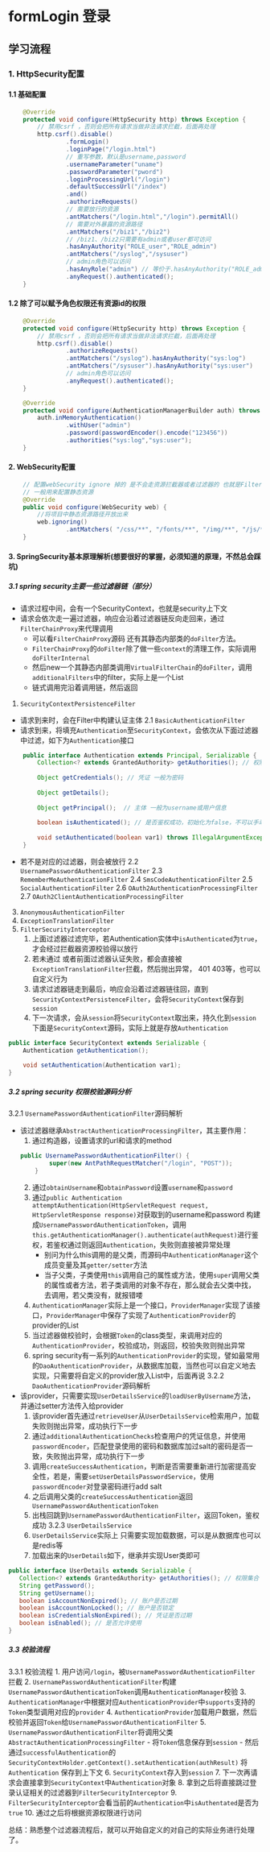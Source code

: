 # formLogin 登录

## 学习流程

### 1. HttpSecurity配置
#### 1.1 基础配置
```java
    @Override
    protected void configure(HttpSecurity http) throws Exception {
        // 禁用csrf ，否则会把所有请求当做非法请求拦截，后面再处理
        http.csrf().disable()
                .formLogin()
                .loginPage("/login.html")
                // 重写参数，默认是username,password
                .usernameParameter("uname")
                .passwordParameter("pword")
                .loginProcessingUrl("/login")
                .defaultSuccessUrl("/index")
                .and()
                .authorizeRequests()
                // 需要放行的资源
                .antMatchers("/login.html","/login").permitAll()
                // 需要对外暴露的资源路径
                .antMatchers("/biz1","/biz2")
                // /biz1、/biz2只需要有admin或者user都可访问
                .hasAnyAuthority("ROLE_user","ROLE_admin")
                .antMatchers("/syslog","/sysuser")
                // admin角色可以访问
                .hasAnyRole("admin") // 等价于.hasAnyAuthority("ROLE_admin")
                .anyRequest().authenticated();
    }
```
#### 1.2 除了可以赋予角色权限还有资源id的权限
```java
    @Override
    protected void configure(HttpSecurity http) throws Exception {
        // 禁用csrf ，否则会把所有请求当做非法请求拦截，后面再处理
        http.csrf().disable()
                .authorizeRequests()
                .antMatchers("/syslog").hasAnyAuthority("sys:log")
                .antMatchers("/sysuser").hasAnyAuthority("sys:user")
                // admin角色可以访问
                .anyRequest().authenticated();
    }

    @Override
    protected void configure(AuthenticationManagerBuilder auth) throws Exception {
        auth.inMemoryAuthentication()
                .withUser("admin")
                .password(passwordEncoder().encode("123456"))
                .authorities("sys:log","sys:user");
    }
```
#### 2. WebSecurity配置
```java
    // 配置webSecurity ignore 掉的 是不会走资源拦截器或者过滤器的 也就是FilterSecurityInterceptor等
    // 一般用来配置静态资源
    @Override
    public void configure(WebSecurity web) {
        //将项目中静态资源路径开放出来
        web.ignoring()
                .antMatchers( "/css/**", "/fonts/**", "/img/**", "/js/**");
    }
```
#### 3. SpringSecurity基本原理解析(想要很好的掌握，必须知道的原理，不然总会踩坑)
##### 3.1 spring security主要一些过滤器链（部分）
- 请求过程中间，会有一个SecurityContext，也就是security上下文
- 请求会依次走一遍过滤器，响应会沿着过滤器链反向走回来，通过```FilterChainProxy```来代理调用
    - 可以看```FilterChainProxy```源码
    还有其静态内部类的```doFilter```方法。
    - ```FilterChainProxy```的```doFilter```除了做一些```context```的清理工作，实际调用```doFilterInternal```
    - 然后new一个其静态内部类调用```VirtualFilterChain```的```doFilter```，调用```additionalFilters```中的filter，实际上是一个List
    - 链式调用完沿着调用链，然后返回

1. ```SecurityContextPersistenceFilter```

- 请求到来时，会在Filter中构建认证主体
2.1 ```BasicAuthenticationFilter```
- 请求到来，将填充```Authentication```至```SecurityContext```，会依次从下面过滤器中过滤，如下为```Authentication```接口
```java
    public interface Authentication extends Principal, Serializable {
        Collection<? extends GrantedAuthority> getAuthorities(); // 权限集合
    
        Object getCredentials(); // 凭证 一般为密码
    
        Object getDetails(); 
    
        Object getPrincipal();  // 主体 一般为username或用户信息
    
        boolean isAuthenticated(); // 是否鉴权成功，初始化为false，不可以手动更改的呢，需要按照规定鉴权通过
    
        void setAuthenticated(boolean var1) throws IllegalArgumentException;
    }
```
- 若不是对应的过滤器，则会被放行
2.2 ```UsernamePasswordAuthenticationFilter```
2.3 ```RememberMeAuthenticationFilter```
2.4 ```SmsCodeAuthenticationFilter```
2.5 ```SocialAuthenticationFilter```
2.6 ```OAuth2AuthenticationProcessingFilter```
2.7 ```OAuth2ClientAuthenticationProcessingFilter```
3. ```AnonymousAuthenticationFilter```
4. ```ExceptionTranslationFilter```
5. ```FilterSecurityInterceptor```
    1. 上面过滤器过滤完毕，若Authentication实体中```isAuthenticated```为```true```，才会经过拦截器资源校验得以放行
    2. 若未通过 或者前面过滤器认证失败，都会直接被```ExceptionTranslationFilter```拦截，然后抛出异常， 401 403等，也可以自定义行为
    3. 请求过滤器链走到最后，响应会沿着过滤器链往回，直到```SecurityContextPersistenceFilter```，会将```SecurityContext```保存到```session```
    4. 下一次请求，会从```session```将```SecurityContext```取出来，持久化到```session```
    下面是```SecurityContext```源码，实际上就是存放```Authentication```
```java
public interface SecurityContext extends Serializable {
    Authentication getAuthentication();

    void setAuthentication(Authentication var1);
}
```

##### 3.2 spring security 权限校验源码分析
3.2.1 ```UsernamePasswordAuthenticationFilter```源码解析
- 该过滤器继承```AbstractAuthenticationProcessingFilter```，其主要作用：
    1. 通过构造器，设置请求的url和请求的method
    ```java
    public UsernamePasswordAuthenticationFilter() {
            super(new AntPathRequestMatcher("/login", "POST"));
        }
    ```
    2. 通过```obtainUsername```和```obtainPassword```设置```username```和```password```
    3. 通过```public Authentication attemptAuthentication(HttpServletRequest request, HttpServletResponse response)```对获取到的username和password
    构建成```UsernamePasswordAuthenticationToken```，调用```this.getAuthenticationManager().authenticate(authRequest)```进行鉴权，若鉴权通过则返回```Authentication```，失败则直接被异常处理
        - 别问为什么this调用的是父类，而源码中```AuthenticationManager```这个成员变量及其```getter/setter```方法
        - 当子父类，子类使用```this```调用自己的属性或方法，使用```super```调用父类的属性或者方法，若子类调用的对象不存在，那么就会去父类中找，去调用，若父类没有，就报错喽
    4. ```AuthenticationManager```实际上是一个接口，```ProviderManager```实现了该接口，```ProviderManager```中保存了实现了```AuthenticationProvider```的provider的List
    5. 当过滤器做校验时，会根据```Token```的class类型，来调用对应的```AuthenticationProvider```，校验成功，则返回，校验失败则抛出异常
    6. spring security有一系列的```AuthenticationProvider```的实现，譬如最常用的```DaoAuthenticationProvider```，从数据库加载，当然也可以自定义地去实现，只需要将自定义的provider放入List中，后面再说
3.2.2 ```DaoAuthenticationProvider```源码解析
- 该provider，只需要实现```UserDetailsService```的```loadUserByUsername```方法，并通过setter方法传入给provider
    1. 该provider首先通过```retrieveUser```从```UserDetailsService```检索用户，加载失败则抛出异常，成功执行下一步
    2. 通过```additionalAuthenticationChecks```检查用户的凭证信息，并使用```passwordEncoder```，匹配登录使用的密码和数据库加过salt的密码是否一致，失败抛出异常，成功执行下一步
    3. 调用```createSuccessAuthentication```，判断是否需要重新进行加密提高安全性，若是，需要```setUserDetailsPasswordService```，使用```passwordEncoder```对登录密码进行add salt
    4. 之后调用父类的```createSuccessAuthentication```返回```UsernamePasswordAuthenticationToken```
    5. 出栈回跳到```UsernamePasswordAuthenticationFilter```，返回Token，鉴权成功
3.2.3 ```UserDetailsService```
    1. ```UserDetailsService```实际上 只需要实现加载数据，可以是从数据库也可以是redis等
    2. 加载出来的```UserDetails```如下，继承并实现User类即可
 ```java
public interface UserDetails extends Serializable {
	Collection<? extends GrantedAuthority> getAuthorities(); // 权限集合
	String getPassword();
	String getUsername();
	boolean isAccountNonExpired(); // 账户是否过期
	boolean isAccountNonLocked(); // 账户是否锁定
	boolean isCredentialsNonExpired(); // 凭证是否过期
	boolean isEnabled(); // 是否允许使用
}

```
##### 3.3 校验流程
3.3.1 校验流程
    1. 用户访问```/login```，被```UsernamePasswordAuthenticationFilter```拦截
    2. ```UsernamePasswordAuthenticationFilter```构建```UsernamePasswordAuthenticationToken```调用```AuthenticationManager```校验
    3. ```AuthenticationManager```中根据对应```AuthenticationProvider```中```supports```支持的```Token```类型调用对应的```provider```
    4. ```AuthenticationProvider```加载用户数据，然后校验并返回```Token```给```UsernamePasswordAuthenticationFilter```
    5. ```UsernamePasswordAuthenticationFilter```将调用父类```AbstractAuthenticationProcessingFilter```
        - 将```Token```信息保存到```session```
        - 然后通过```successfulAuthentication```的```SecurityContextHolder.getContext().setAuthentication(authResult)``` 将```Authentication``` 保存到上下文
    6. ```SecurityContext```存入到```session```
    7. 下一次再请求会直接拿到```SecurityContext```中```Authentication```对象
    8. 拿到之后将直接跳过登录认证相关的过滤器到```FilterSecurityInterceptor```
    9. ```FilterSecurityInterceptor```会看当前的```Authentication```中```isAuthentated```是否为```true```
    10. 通过之后将根据资源权限进行访问

总结：熟悉整个过滤器流程后，就可以开始自定义的对自己的实际业务进行处理了。